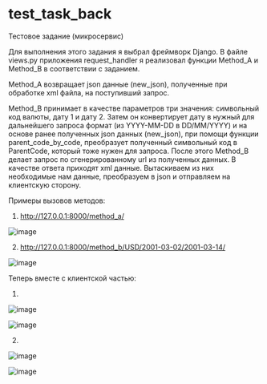 # test_task_back

Тестовое задание (микросервис)

Для выполнения этого задания я выбрал фреймворк Django. В файле views.py приложения request_handler я реализовал функции Method_A и Method_B в соответствии с заданием.

Method_A возвращает json данные (new_json), полученные при обработке xml файла, на поступивший запрос.

Method_B принимает в качестве параметров три значения: символьный код валюты, дату 1 и дату 2. Затем он конвертирует дату в нужный для дальнейшего запроса формат (из YYYY-MM-DD в DD/MM/YYYY) и на основе ранее полученных json данных (new_json), при помощи функции parent_code_by_code, преобразует полученный символьный код в ParentCode, который тоже нужен для запроса. После этого Method_B делает запрос по сгенерированному url из полученных данных. В качестве ответа приходят xml данные. Вытаскиваем из них необходимые нам данные, преобразуем в json и отправляем на клиентскую сторону.

Примеры вызовов методов:

1. http://127.0.0.1:8000/method_a/

![image](https://user-images.githubusercontent.com/35337991/130448928-6cbcf635-da5c-497a-8504-dd69d91472ce.png)

2. http://127.0.0.1:8000/method_b/USD/2001-03-02/2001-03-14/

![image](https://user-images.githubusercontent.com/35337991/130449215-29819534-99d5-4822-9d3b-27c9a06d04f3.png)

Теперь вместе с клиентской частью:

1.

![image](https://user-images.githubusercontent.com/35337991/130449466-61d42e9d-2b3e-4781-b476-70140b8da762.png)

![image](https://user-images.githubusercontent.com/35337991/130449520-e19aec86-d035-4db2-9c9c-3889f309ade9.png)

2.

![image](https://user-images.githubusercontent.com/35337991/130449569-7b9e177a-6125-4101-89b0-4a6ad1d948fa.png)

![image](https://user-images.githubusercontent.com/35337991/130449624-32ff4664-f25e-4642-855f-e6d2624ff159.png)
